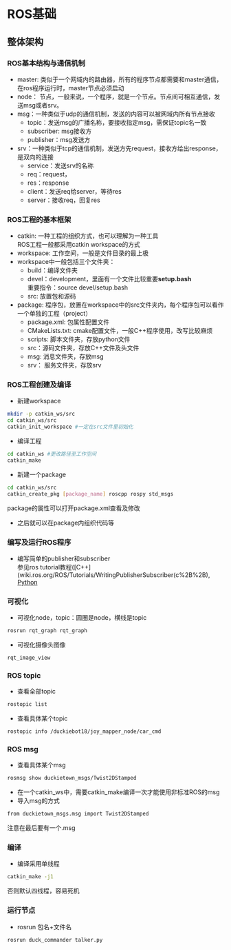 # ROS基础
## 整体架构
### ROS基本结构与通信机制

* master: 类似于一个网域内的路由器，所有的程序节点都需要和master通信，在ros程序运行时，master节点必须启动
* node： 节点，一般来说，一个程序，就是一个节点。节点间可相互通信，发送msg或者srv。
* msg：一种类似于udp的通信机制，发送的内容可以被网域内所有节点接收
	* topic：发送msg的广播名称，要接收指定msg，需保证topic名一致
	* subscriber: msg接收方
	* publisher：msg发送方
* srv：一种类似于tcp的通信机制，发送方先request，接收方给出response，是双向的连接
	* service：发送srv的名称
	* req：request，
	* res：response
	* client：发送req给server，等待res
	* server：接收req，回复res

### ROS工程的基本框架
* catkin: 一种工程的组织方式，也可以理解为一种工具  
  ROS工程一般都采用catkin workspace的方式
* workspace: 工作空间，一般是文件目录的最上极
* workspace中一般包括三个文件夹：
	* build：编译文件夹
	* devel：development，里面有一个文件比较重要**setup.bash**  
	 重要指令：source devel/setup.bash
    * src: 放置包和源码
* package: 程序包，放置在workspace中的src文件夹内，每个程序包可以看作一个单独的工程（project）
	* package.xml: 包属性配置文件
	* CMakeLists.txt: cmake配置文件，一般C++程序使用，改写比较麻烦
	* scripts: 脚本文件夹，存放python文件
	* src：源码文件夹，存放C++文件及头文件
	* msg: 消息文件夹，存放msg
	* srv： 服务文件夹，存放srv

### ROS工程创建及编译
* 新建workspace
```bash
mkdir -p catkin_ws/src
cd catkin_ws/src
catkin_init_workspace #一定在src文件里初始化
```

* 编译工程
```bash
cd catkin_ws #更改路径至工作空间
catkin_make
```

* 新建一个package
```bash
cd catkin_ws/src
catkin_create_pkg [package_name] roscpp rospy std_msgs
```
 package的属性可以打开package.xml查看及修改

* 之后就可以在package内组织代码等


### 编写及运行ROS程序
* 编写简单的publisher和subscriber  
参见ros tutorial教程([C++](wiki.ros.org/ROS/Tutorials/WritingPublisherSubscriber(c%2B%2B), [Python](wiki.ros.org/ROS/Tutorials/WritingPublisherSubscriber(python))

### 可视化
* 可视化node，topic：圆圈是node，横线是topic
```bash
rosrun rqt_graph rqt_graph
```
* 可视化摄像头图像
```bash
rqt_image_view
```

### ROS topic
* 查看全部topic
```bash
rostopic list
```
* 查看具体某个topic
```bash
rostopic info /duckiebot18/joy_mapper_node/car_cmd
```

### ROS msg
* 查看具体某个msg
```bash
rosmsg show duckietown_msgs/Twist2DStamped
```
* 在一个catkin_ws中，需要catkin_make编译一次才能使用非标准ROS的msg
* 导入msg的方式
```bash
from duckietown_msgs.msg import Twist2DStamped
```
注意在最后要有一个.msg

### 编译
* 编译采用单线程
```bash
catkin_make -j1
```
否则默认四线程，容易死机

### 运行节点
* rosrun 包名+文件名
```bash
rosrun duck_commander talker.py
```

